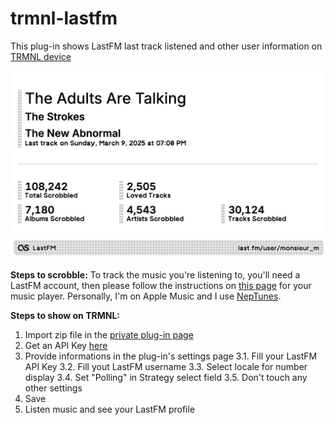 # trmnl-lastfm

This plug-in shows LastFM last track listened and other user information on [TRMNL device](https://usetrmnl.com/)

![enter image description here](https://raw.githubusercontent.com/monsieurm/trmnl-lastfm/refs/heads/main/trmnl-lastfm.png)

**Steps to scrobble:**
To track the music you're listening to, you'll need a LastFM account, then please follow the instructions on [this page](https://www.last.fm/about/trackmymusic) for your music player. Personally, I'm on Apple Music and I use [NepTunes](https://micropixels.software/apps/neptunes).

**Steps to show on TRMNL:**
 1. Import zip file in the [private plug-in page](https://usetrmnl.com/plugin_settings?keyname=private_plugin)
 2. Get an API Key [here](https://www.last.fm/api)
 3. Provide informations in the plug-in's settings page
	 3.1. Fill your LastFM API Key
	 3.2. Fill yout LastFM username
	 3.3. Select locale for number display
	 3.4. Set "Polling" in Strategy select field
	 3.5. Don't touch any other settings
 4. Save
 5. Listen music and see your LastFM profile
